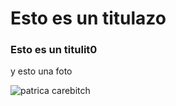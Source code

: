 # Esto es un titulazo
### Esto es un titulit0
y esto una foto

![patrica carebitch](https://github.com/Exp-Communicate-Using-Markdown-Cohort-1/series-communicate-using-markdown-Kbayro/assets/163960031/d16b099c-9f0c-4a90-a67f-a46119f015d4)

